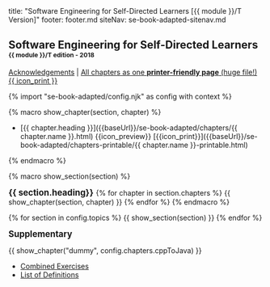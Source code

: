 <frontmatter>
title: "Software Engineering for Self-Directed Learners [{{ module }}/T Version]"
footer: footer.md
siteNav: se-book-adapted-sitenav.md
</frontmatter>

<link rel="stylesheet" href="{{baseUrl}}/book/css/textbook.css">

<include src="../common/header.md" />

<div class="website-content" id="main">

## Software Engineering for Self-Directed Learners <small><small><small><span class='badge badge-pill badge-success'>{{ module }}/T edition - 2018</span></small></small></small>

<a href="{{baseUrl}}/book/about/acknowledgements.html" target="_blank">Acknowledgements</a> | <a href="{{baseUrl}}/se-book-adapted/print.html" target="_blank"><md>All chapters as one **printer-friendly page** (huge file!) {{ icon_print }}</md></a>


{% import "se-book-adapted/config.njk" as config with context %}


{% macro show_chapter(section, chapter) %}

* [{{ chapter.heading }}]({{baseUrl}}/se-book-adapted/chapters/{{ chapter.name }}.html)
  <trigger for="pop:{{ chapter.name }}-preview">{{icon_preview}}</trigger> [{{icon_print}}]({{baseUrl}}/se-book-adapted/chapters-printable/{{ chapter.name }}-printable.html)

<popover id="pop:{{ chapter.name }}-preview" title="{{ chapter.heading}} {{icon_preview}}" placement="right">
  <div slot="content">
    <include src="../book/{{chapter.name}}/preview.md" />
  </div>
</popover>

{% endmacro %}


{% macro show_section(section) %}
<big>

**{{ section.heading}}**
</big>
{% for chapter in section.chapters %}
  {{ show_chapter(section, chapter) }}
{% endfor %}
{% endmacro %}


{% for section in config.topics %}
  {{ show_section(section) }}
{% endfor %}

<big>

**Supplementary**</big>

  {{ show_chapter("dummy", config.chapters.cppToJava) }}

* [Combined Exercises](common/exercises.html)
* [List of Definitions](common/definitions.html)

</div>
